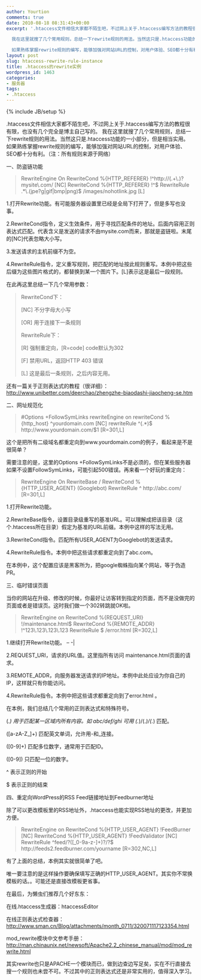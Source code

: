 ```yaml
---
author: Yourtion
comments: true
date: 2010-08-18 08:31:43+00:00
excerpt: '.htaccess文件相信大家都不陌生吧，不过网上关于.htaccess编写方法的教程很有限，也没有几个完全是博主自己写的。

  我在这里就搜了几个常用规则，总结一下rewrite规则的用法。当然这只是.htaccess功能的一小部分，但是相当实用。

  如果熟练掌握rewrite规则的编写，能够加强对网站URL的控制，对用户体验、SEO都十分有利。'
layout: post
slug: htaccess-rewrite-rule-instance
title: .htaccess的rewrite实例
wordpress_id: 1463
categories:
- 服务器
tags:
- .htaccess
---
```

{% include JB/setup %}

.htaccess文件相信大家都不陌生吧，不过网上关于.htaccess编写方法的教程很有限，也没有几个完全是博主自己写的。
我在这里就搜了几个常用规则，总结一下rewrite规则的用法。当然这只是.htaccess功能的一小部分，但是相当实用。
如果熟练掌握rewrite规则的编写，能够加强对网站URL的控制，对用户体验、SEO都十分有利。（注：所有规则来源于网络）

一、防盗链功能


<blockquote>RewriteEngine On
RewriteCond %{HTTP_REFERER} !^http://(.+\.)?mysite\.com/ [NC]
RewriteCond %{HTTP_REFERER} !^$
RewriteRule .*\.(jpe?g|gif|bmp|png)$ /images/nohotlink.jpg [L]</blockquote>


1.打开Rewrite功能。有可能服务器设置里已经是全局下打开了，但是多写也没事。

2.RewriteCond指令，定义生效条件，用于寻找匹配条件的地址。后面内容用正则表达式匹配。代表含义是发送的请求不由mysite.com而来，那就是盗链啦。末尾的[NC]代表忽略大小写。

3.发送请求的主机前缀不为空。

4.RewriteRule指令，定义重写规则，把匹配的地址按此规则重写。本例中把这些后缀为这些图片格式的，都替换到某一个图片下。[L]表示这是最后一段规则。

在此再这里总结一下几个常用参数：


<blockquote>RewriteCond下：

[NC]  不分字母大小写

[OR]  用于连接下一条规则

RewriteRule下：

[R] 强制重定向，[R=code] code默认为302

[F] 禁用URL，返回HTTP 403 错误

[L] 这是最后一条规则，之后内容无用。</blockquote>


还有一篇关于正则表达式的教程（很详细）：http://www.unibetter.com/deerchao/zhengzhe-biaodashi-jiaocheng-se.htm

二、网址规范化


<blockquote>#Options +FollowSymLinks
rewriteEngine on
rewriteCond %{http_host} ^yourdomain.com [NC]
rewriteRule ^(.*)$ http://www.yourdomain.com/$1 [R=301,L]</blockquote>


这个是把所有二级域名都重定向到www.yourdomain.com的例子，看起来是不是很简单？

需要注意的是，这里的Options +FollowSymLinks不是必须的，但在某些服务器如果不设置FollowSymLinks，可能引起500错误。再来看一个好玩的重定向：


<blockquote>RewriteEngine On
RewriteBase /
RewriteCond %{HTTP_USER_AGENT} (Googlebot)
RewriteRule ^ http://abc.com/ [R=301,L]</blockquote>


1.打开Rewrite功能。

2.RewriteBase指令，设置目录级重写的基准URL。可以理解成把该目录（这个.htaccess所在目录）假定为基准的URL前缀。本例中这样的写法无用。

3.RewriteCond指令。匹配所有USER_AGENT为Googlebot的发送请求。

4.RewriteRule指令。本例中把这些请求都重定向到了abc.com。

在本例中，这个配置应该是黑客所为，把google蜘蛛指向某个网站，等于伪造PR。

三、临时错误页面

当你的网站在升级、修改的时候，你最好让访客转到指定的页面，而不是没做完的页面或者是错误页。这时我们做一个302转跳就OK啦。


<blockquote>RewriteEngine on
RewriteCond %{REQUEST_URI} !/maintenance.html$
RewriteCond %{REMOTE_ADDR} !^123\.123\.123\.123
RewriteRule $ /error.html [R=302,L]</blockquote>


1.继续打开Rewrite功能。 – -|

2.REQUEST_URI，请求的URL值。这里指所有访问 maintenance.html页面的请求。

3.REMOTE_ADDR，向服务器发送请求的IP地址。本例中此处应设为你自己的 IP，这样就只有你能访问。

4.RewriteRule指令。本例中把这些请求都重定向到了error.html 。

在本例，我们总结几个常用的正则表达式和特殊符号。

(.*) 用于匹配某一区域内所有内容。如 abc/def/ghi 可用 (.*)\/(.*)\/(.*) 匹配。

([a-zA-Z_]+) 匹配英文单词，允许用-和_连接。

([0-9]+) 匹配多位数字，通常用于匹配ID。

([0-9]) 只匹配一位的数字。

^ 表示正则的开始

$ 表示正则的结束

四、重定向WordPress的RSS Feed链接地址到Feedburner地址

除了可以更改模板里的RSS地址外，.htaccess也能实现RSS地址的更改，并更加方便。


<blockquote>RewriteEngine on
RewriteCond %{HTTP_USER_AGENT} !FeedBurner    [NC]
RewriteCond %{HTTP_USER_AGENT} !FeedValidator [NC]
RewriteRule ^feed/?([_0-9a-z-]+)?/?$ http://feeds2.feedburner.com/yourname [R=302,NC,L]</blockquote>


有了上面的总结，本例其实就很简单了吧。

唯一要注意的是这样操作要确保填写正确的HTTP_USER_AGENT。其实你不常换模板的话。。可能还是直接改模板更省事。

在最后，为懒虫们推荐几个好东东：

在线.htaccess生成器：htaccessEditor

在线正则表达式检查器：http://www.sman.cn/Blog/attachments/month_0711/320071117123354.html

mod_rewrite模块中文参考手册：http://man.chinaunix.net/newsoft/Apache2.2_chinese_manual/mod/mod_rewrite.html

其实rewrite也只是APACHE一个模块而已，做到边查边写足矣，实在不行直接去搜一个规则也未尝不可。不过其中的正则表达式还是非常实用的，值得深入学习。
